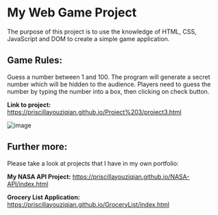 # My Web Game Project

The purpose of this project is to use the knowledge of HTML, CSS, JavaScript and DOM to create a simple game application. 

## Game Rules: 
Guess a number between 1 and 100.  The program will generate a secret number which will be hidden to the audience. Players need to guess the number by typing the number into a box, then clicking on check button.

**Link to project:** https://priscillayouziqian.github.io/Project%203/project3.html

![image](https://user-images.githubusercontent.com/79026729/166124002-706b905e-de7b-460f-80a5-9452b5ac01ad.png)

## Further more:
Please take a look at projects that I have in my own portfolio:

**My NASA API Project:** https://priscillayouziqian.github.io/NASA-API/index.html

**Grocery List Application:** https://priscillayouziqian.github.io/GroceryList/index.html
